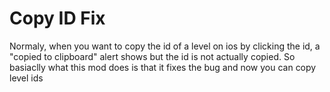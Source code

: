 # Copy ID Fix
Normaly, when you want to copy the id of a level on ios by clicking the id, a "copied to clipboard" alert shows but the id is not actually copied.
So basiaclly what this mod does is that it fixes the bug and now you can copy level ids

